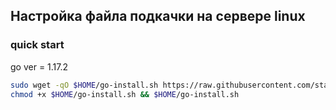 ## Настройка файла подкачки на сервере linux

### quick start

go ver = 1.17.2

```sh
sudo wget -qO $HOME/go-install.sh https://raw.githubusercontent.com/starnodes/linux-tools/main/swap-install/swap.sh
chmod +x $HOME/go-install.sh && $HOME/go-install.sh
```
